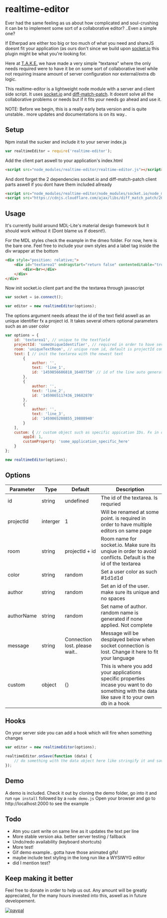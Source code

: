 # realtime-editor
Ever had the same feeling as us about how complicated and soul-crushing it can be to implement some sort of a collaborative editor? ..Even a simple one?

If Etherpad are either too big or too much of what you need and shareJS doesnt fit your application (as ours don't since we build upon [socket.io](https://www.npmjs.com/package/socket.io) this plugin might be what you're looking for.

Here at [T.A.K.E.](http://takedesign.dk/) we have made a very simple "textarea" where the only needs required were to have it be on some sort of collaborative level while not requiring insane amount of server configuration nor external/extra db logic.


This realtime-editor is a lightweight node module with a server and client side script. It uses [socket.io](https://www.npmjs.com/package/socket.io) and [diff-match-patch](https://code.google.com/p/google-diff-match-patch/). It doesnt solve all the collaborative problems or needs but if it fits your needs go ahead and use it.


NOTE: Before we begin, this is a really early beta version and is quite unstable.. more updates and documentations is on its way..


Setup
--------
Npm install the sucker and include it to your server index.js

```js
var realtimeEditor = require('realtime-editor');
```

Add the client part aswell to your application's index.html

```html
<script src="node_modules/realtime-editor/realtime-editor.js"></script>
```

And dont forget the 2 dependencies socket.io and diff-match-patch client parts aswell if you dont have them included allready

```html
<script src="node_modules/realtime-editor/node_modules/socket.io/node_modules/socket.io-client/socket.io.js"></script>
<script src="https://cdnjs.cloudflare.com/ajax/libs/diff_match_patch/20121119/diff_match_patch.js"></script>
```


Usage
--------

It's currently build around MDL-Lite's material design framework but it should work without it (Dont blame us if doesnt!).

For the MDL styles check the example in the dmeo folder. For now, here is the bare one. Feel free to include your own styles and a label tag inside the div wrapper at the bottom

```html
<div style="position: relative;">
	<div id="textarea1" ondragstart="return false" contenteditable="true" spellcheck="false">
		<div><br></div>
	</div>
</div>
```

Now init socket.io client part and the the textarea through javascript

```js
var socket = io.connect();

var editor = new realtimeEditor(options);
```

The options argument needs atleast the id of the text field aswell as an unique identifier fx a project id.
It takes several others optional parameters such as an user color

```js
var options = {
	id: 'textarea1', // unique to the textfield
	projectId: 'someUniqueIdentifier', // required in order to have several active editors on the same page
	room: 'uniqueTextRoom', // unique room id, default is projectId combined with the element id
	text: [ // init the textarea with the newest text
		{
			author: '',
			text: 'line_1',
			id: '1459856606818_16407750' // id of the line auto generated.
		},
		{
			author: '',
			text: 'line_2',
			id: '1459865117436_19682870'
		},
		{
			author: '',
			text: 'line_3',
			id: '1459865208855_19888940'
		}
	],
	custom: { // custom object such as specific appication IDs. Fx in order to save it on the server side
		appId: 1,
		customProperty: 'some_application_specific_here'
	}
};

new realtimeEditor(options);
```


Options
--------

| Parameter		| Type		| Default		| Description															|
| ------------- | --------- | ------------- | --------------------------------------------------------------------- |
| id 			| string	| undefined		| The id of the textarea. Is requried 	|
| projectId 	| interger 	| 1 			| Will be renamed at some point. is required in order to have multiple editors on same page		|
| room 			| string	| projectId + id| Room name for socket.io. Make sure its unqiue in order to avoid conflicts. Default is the id of the textarea 	|
| color 		| string	| random		| Set a user color as such #1d1d1d 	|
| author 		| string	| random		| Set an id of the user. make sure its unique and no spaces 	|
| authorName	| string	| random		| Set name of author. random name is generated if none applied. Not complete 	|
| message 		| string	| Connection lost. please wait.. | Message will be desplayed below when socket connection is lost. Change it here to fit your language 	|
| custom 		| object	| {}			| This is where you add your applications specific properties incase you want to do something with the data like save it to your own db in a hook 	|


Hooks
--------

On your server side you can add a hook which will fire when something changes


```js
var editor = new realtimeEditor(options);

realtimeEditor.onSave(function (data) {
	// do something with the data object here like stringify it and save it to your fauvorite db
});
```


Demo
--------

A demo is included. Check it out by cloning the demo folder, go into it and run ```npm install``` followed by a ```node demo.js```
Open your browser and go to http://localhost:2000 to see the example


Todo
--------
* Atm you cant write on same line as it updates the text per line
* More stable version aka. better server testing / fallback
* Undo/redo availability (keyboard shortcuts)
* More test!
* Gif demo example.. gotta have those animated gifs!
* maybe include text styling in the long run like a WYSIWYG editor
* did I mention test?


Keep making it better
--------
Feel free to donate in order to help us out.
Any amount will be greatly appreciated, for the many hours invested into this, aswell as in future developement.

[![paypal](https://www.paypalobjects.com/en_US/DK/i/btn/btn_donateCC_LG.gif)](https://www.paypal.com/cgi-bin/webscr?cmd=_s-xclick&hosted_button_id=WBXRF3VJD2MJY)